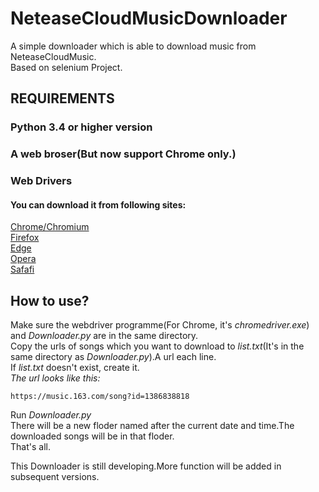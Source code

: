 # NeteaseCloudMusicDownloader
A simple downloader which is able to download music from NeteaseCloudMusic.  
Based on selenium Project.
## REQUIREMENTS
### Python 3.4 or higher version  
### A web broser(But now support Chrome only.)  
### Web Drivers  
#### You can download it from following sites:  
[Chrome/Chromium](https://sites.google.com/chromium.org/driver/)  
[Firefox](https://github.com/mozilla/geckodriver/)  
[Edge](https://developer.microsoft.com/en-us/microsoft-edge/tools/webdriver/)  
[Opera](https://github.com/operasoftware/operachromiumdriver/)  
[Safafi](https://webkit.org/blog/6900/webdriver-support-in-safari-10/)  

## How to use?
Make sure the webdriver programme(For Chrome, it's _chromedriver.exe_) and _Downloader.py_ are in the same directory.  
Copy the urls of songs which you want to download to _list.txt_(It's in the same directory as _Downloader.py_).A url each line.  
If _list.txt_ doesn't exist, create it.  
_The url looks like this:_
```
https://music.163.com/song?id=1386838818
```
Run _Downloader.py_  
There will be a new floder named after the current date and time.The downloaded songs will be in that floder.  
That's all.  



This Downloader is still developing.More function will be added in subsequent versions.
